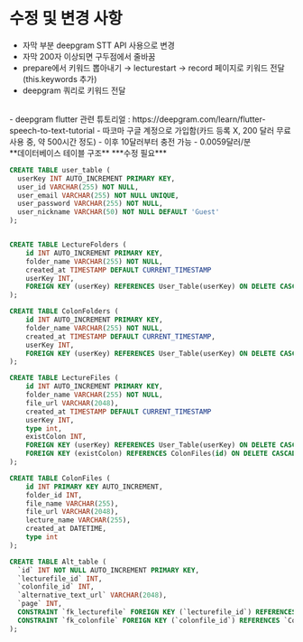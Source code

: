# 수정 및 변경 사항

- 자막 부분 deepgram STT API 사용으로 변경
- 자막 200자 이상되면 구두점에서 줄바꿈
- prepare에서 키워드 뽑아내기 → lecturestart → record 페이지로 키워드 전달 (this.keywords 추가)
- deepgram 쿼리로 키워드 전달
<br>
- deepgram flutter 관련 튜토리얼 : https://deepgram.com/learn/flutter-speech-to-text-tutorial
- 따코마 구글 계정으로 가입함(카드 등록 X, 200 달러 무료 사용 중, 약 500시간 정도)
- 이후 10달러부터 충전 가능
- 0.0059달러/분


<br>
**데이터베이스 테이블 구조**
***수정 필요***<br>

```sql
CREATE TABLE user_table (
  userKey INT AUTO_INCREMENT PRIMARY KEY,
  user_id VARCHAR(255) NOT NULL,
  user_email VARCHAR(255) NOT NULL UNIQUE,
  user_password VARCHAR(255) NOT NULL,
  user_nickname VARCHAR(50) NOT NULL DEFAULT 'Guest'
);


CREATE TABLE LectureFolders (
    id INT AUTO_INCREMENT PRIMARY KEY,
    folder_name VARCHAR(255) NOT NULL,
    created_at TIMESTAMP DEFAULT CURRENT_TIMESTAMP
    userKey INT,
    FOREIGN KEY (userKey) REFERENCES User_Table(userKey) ON DELETE CASCADE
);

CREATE TABLE ColonFolders (
    id INT AUTO_INCREMENT PRIMARY KEY,
    folder_name VARCHAR(255) NOT NULL,
    created_at TIMESTAMP DEFAULT CURRENT_TIMESTAMP,
    userKey INT,
    FOREIGN KEY (userKey) REFERENCES User_Table(userKey) ON DELETE CASCADE
);

CREATE TABLE LectureFiles (
    id INT AUTO_INCREMENT PRIMARY KEY,
    folder_name VARCHAR(255) NOT NULL,
    file_url VARCHAR(2048),
    created_at TIMESTAMP DEFAULT CURRENT_TIMESTAMP
    userKey INT,
    type int,
    existColon INT,
    FOREIGN KEY (userKey) REFERENCES User_Table(userKey) ON DELETE CASCADE,
    FOREIGN KEY (existColon) REFERENCES ColonFiles(id) ON DELETE CASCADE
);

CREATE TABLE ColonFiles (
    id INT PRIMARY KEY AUTO_INCREMENT,
    folder_id INT,
    file_name VARCHAR(255),
    file_url VARCHAR(2048),
    lecture_name VARCHAR(255),
    created_at DATETIME,
    type int
);

CREATE TABLE Alt_table (
  `id` INT NOT NULL AUTO_INCREMENT PRIMARY KEY,
  `lecturefile_id` INT,
  `colonfile_id` INT,
  `alternative_text_url` VARCHAR(2048),
  `page` INT,
  CONSTRAINT `fk_lecturefile` FOREIGN KEY (`lecturefile_id`) REFERENCES `LectureFiles` (`id`),
  CONSTRAINT `fk_colonfile` FOREIGN KEY (`colonfile_id`) REFERENCES `ColonFiles` (`id`)
);


```
